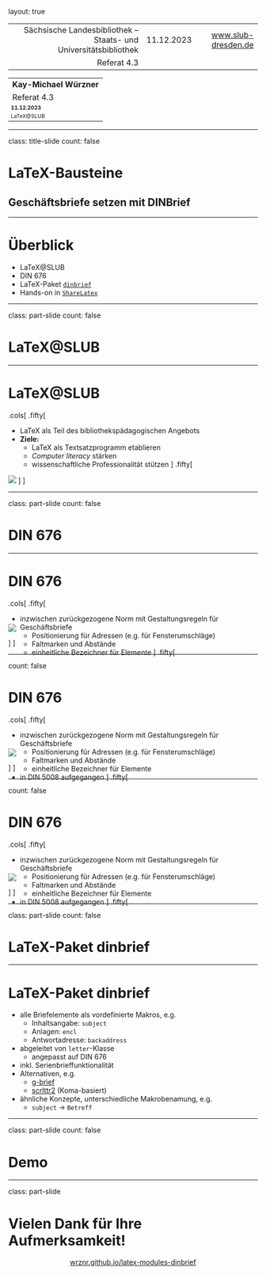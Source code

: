 layout: true
  
<div class="my-header"></div>

<div class="my-footer">
  <table>
    <tr>
      <td style="text-align:right">Sächsische Landesbibliothek – Staats- und Universitätsbibliothek</td>
      <td>11.12.2023</td>
      <td style="text-align:right"><a href="https://www.slub-dresden.de/">www.slub-dresden.de</a></td>
    </tr>
    <tr>
      <td style="text-align:right">Referat 4.3</td>
      <td />
    </tr>
  </table>
</div>

<div class="my-title-footer">
  <table>
    <tr>
      <td style="text-align:left"><b>Kay-Michael Würzner</b></td>
    </tr>
    <tr>
      <td style="text-align:left">Referat 4.3</td>
    </tr>
    <tr>
      <td style="font-size:8pt"><b>11.12.2023</b></td>
    </tr>
    <tr>
      <td style="font-size:8pt">LaTeX@SLUB</td>
    </tr>
  </table>
</div>

---

class: title-slide
count: false

# LaTeX-Bausteine
## Geschäftsbriefe setzen mit DINBrief

---

# Überblick

- LaTeX@SLUB
- DIN 676
- LaTeX-Paket [`dinbrief`](https://tex.zih.tu-dresden.de/)
- Hands-on in [`ShareLatex`](https://tex.zih.tu-dresden.de/)

---

class: part-slide
count: false

# LaTeX@SLUB

---

# LaTeX@SLUB

.cols[
.fifty[
- LaTeX als Teil des bibliothekspädagogischen Angebots
- **Ziele:**
  + LaTeX als Textsatzprogramm etablieren
  + *Computer literacy* stärken
  + wissenschaftliche Professionalität stützen
]
.fifty[
<img src="img/program.svg">
]
]

---

class: part-slide
count: false

# DIN 676

---

# DIN 676

.cols[
.fifty[
- inzwischen zurückgezogene Norm mit Gestaltungsregeln für Geschäftsbriefe
  + Positionierung für Adressen (e.g. für Fensterumschläge)
  + Faltmarken und Abstände
  + einheitliche Bezeichner für Elemente
]
.fifty[
<p style="margin-top:-80px">
<img src="img/din676.png">
</p>
]
]

---

count: false

# DIN 676

.cols[
.fifty[
- inzwischen zurückgezogene Norm mit Gestaltungsregeln für Geschäftsbriefe
  + Positionierung für Adressen (e.g. für Fensterumschläge)
  + Faltmarken und Abstände
  + einheitliche Bezeichner für Elemente
- in DIN 5008 aufgegangen
]
.fifty[
<p style="margin-top:-80px">
<img src="img/din676.png">
</p>
]
]

---

count: false

# DIN 676

.cols[
.fifty[
- inzwischen zurückgezogene Norm mit Gestaltungsregeln für Geschäftsbriefe
  + Positionierung für Adressen (e.g. für Fensterumschläge)
  + Faltmarken und Abstände
  + einheitliche Bezeichner für Elemente
- in DIN 5008 aufgegangen
]
.fifty[
<p style="margin-top:-80px">
<img src="https://upload.wikimedia.org/wikipedia/commons/0/00/DIN_5008_Form_B.svg">
</p>
]
]

---

class: part-slide
count: false

# LaTeX-Paket dinbrief

---

# LaTeX-Paket dinbrief

- alle Briefelemente als vordefinierte Makros, e.g.
  + Inhaltsangabe: `subject`
  + Anlagen: `encl`
  + Antwortadresse: `backaddress`
- abgeleitet von `letter`-Klasse
  + angepasst auf DIN 676
- inkl. Serienbrieffunktionalität
- Alternativen, e.g.
  + [g-brief](https://ctan.org/pkg/g-brief?lang=de)
  + [scrlttr2](https://ctan.org/pkg/scrlttr2?lang=de) (Koma-basiert)
- ähnliche Konzepte, unterschiedliche Makrobenamung, e.g.
  + `subject` → `Betreff`

---

class: part-slide
count: false

# Demo

---

class: part-slide

# Vielen Dank für Ihre Aufmerksamkeit!

<center>
<a href="https://wrznr.github.io/latex-modules-dinbrief/#1">wrznr.github.io/latex-modules-dinbrief</a>
</center>
